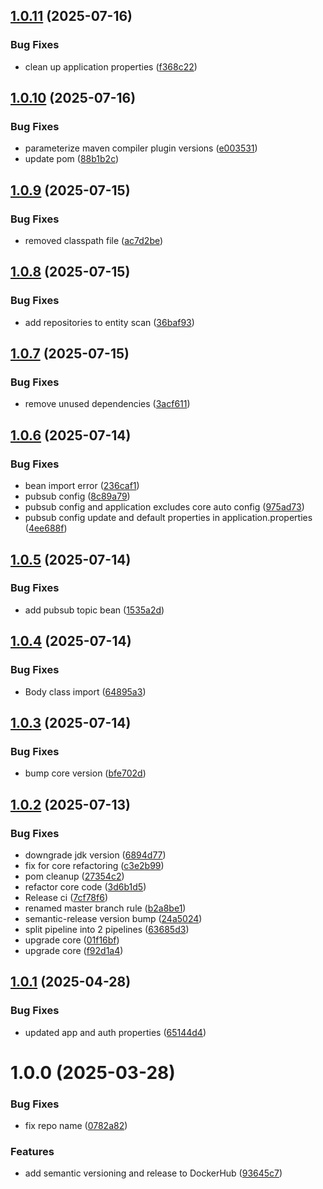 ## [1.0.11](https://github.com/deepthought42/AuditManager/compare/v1.0.10...v1.0.11) (2025-07-16)


### Bug Fixes

* clean up application properties ([f368c22](https://github.com/deepthought42/AuditManager/commit/f368c2235fdb25ccbabfe64415334f90a066d924))

## [1.0.10](https://github.com/deepthought42/AuditManager/compare/v1.0.9...v1.0.10) (2025-07-16)


### Bug Fixes

* parameterize maven compiler plugin versions ([e003531](https://github.com/deepthought42/AuditManager/commit/e0035313abd821a0b96f6751569b7f34b3930db8))
* update pom ([88b1b2c](https://github.com/deepthought42/AuditManager/commit/88b1b2c83f9d039ee794c84f9fd6082248a7474f))

## [1.0.9](https://github.com/deepthought42/AuditManager/compare/v1.0.8...v1.0.9) (2025-07-15)


### Bug Fixes

* removed classpath file ([ac7d2be](https://github.com/deepthought42/AuditManager/commit/ac7d2be66ce4be5ed95af551761da113ee3819c8))

## [1.0.8](https://github.com/deepthought42/AuditManager/compare/v1.0.7...v1.0.8) (2025-07-15)


### Bug Fixes

* add repositories to entity scan ([36baf93](https://github.com/deepthought42/AuditManager/commit/36baf930f81935952bf74316cc9db4aeaa458834))

## [1.0.7](https://github.com/deepthought42/AuditManager/compare/v1.0.6...v1.0.7) (2025-07-15)


### Bug Fixes

* remove unused dependencies ([3acf611](https://github.com/deepthought42/AuditManager/commit/3acf61167406db2e2f6ee82d4d52102302d88b29))

## [1.0.6](https://github.com/deepthought42/AuditManager/compare/v1.0.5...v1.0.6) (2025-07-14)


### Bug Fixes

* bean import error ([236caf1](https://github.com/deepthought42/AuditManager/commit/236caf1c4b8826d96976bdd477391925d459e61a))
* pubsub config ([8c89a79](https://github.com/deepthought42/AuditManager/commit/8c89a79dcb02710800d067681c1be3e45dee874d))
* pubsub config and application excludes core auto config ([975ad73](https://github.com/deepthought42/AuditManager/commit/975ad73f56c5b819766f4c9e4a71bb1b21415b9a))
* pubsub config update and default properties in application.properties ([4ee688f](https://github.com/deepthought42/AuditManager/commit/4ee688f67587ac61fa45dadc3fd218d952806470))

## [1.0.5](https://github.com/deepthought42/AuditManager/compare/v1.0.4...v1.0.5) (2025-07-14)


### Bug Fixes

* add pubsub topic bean ([1535a2d](https://github.com/deepthought42/AuditManager/commit/1535a2d65d2fd7d0e22f42c14148c56d39f5e47c))

## [1.0.4](https://github.com/deepthought42/AuditManager/compare/v1.0.3...v1.0.4) (2025-07-14)


### Bug Fixes

* Body class import ([64895a3](https://github.com/deepthought42/AuditManager/commit/64895a3f149ce421839bab723e72a8db50b56d70))

## [1.0.3](https://github.com/deepthought42/AuditManager/compare/v1.0.2...v1.0.3) (2025-07-14)


### Bug Fixes

* bump core version ([bfe702d](https://github.com/deepthought42/AuditManager/commit/bfe702dfdd6285322b611feffe53157018874ccf))

## [1.0.2](https://github.com/deepthought42/AuditManager/compare/v1.0.1...v1.0.2) (2025-07-13)


### Bug Fixes

* downgrade jdk version ([6894d77](https://github.com/deepthought42/AuditManager/commit/6894d77afd1de4173b194fcc5c861b736f969ed7))
* fix for core refactoring ([c3e2b99](https://github.com/deepthought42/AuditManager/commit/c3e2b992a0d34a9a97c4c93c4fba2785b0edf9b8))
* pom cleanup ([27354c2](https://github.com/deepthought42/AuditManager/commit/27354c275cc4dde426f583e3586057419a4c3c78))
* refactor core code ([3d6b1d5](https://github.com/deepthought42/AuditManager/commit/3d6b1d549a62ed8e78898a60f9a25c6a740190e6))
* Release ci ([7cf78f6](https://github.com/deepthought42/AuditManager/commit/7cf78f6f19e503bc785594e279f95bc2b44a4372))
* renamed master branch rule ([b2a8be1](https://github.com/deepthought42/AuditManager/commit/b2a8be1281fa478a959d5a0dc0b1154b462e04c1))
* semantic-release version bump ([24a5024](https://github.com/deepthought42/AuditManager/commit/24a5024fbf2dcdbd9076cd03070b5c89e30ea121))
* split pipeline into 2 pipelines ([63685d3](https://github.com/deepthought42/AuditManager/commit/63685d32bc578a5dbc8d500181ca04e2f262b289))
* upgrade core ([01f16bf](https://github.com/deepthought42/AuditManager/commit/01f16bf1e85e852554ed9f0afd0527191ba6150a))
* upgrade core ([f92d1a4](https://github.com/deepthought42/AuditManager/commit/f92d1a450a8aafd78d8f7516cb308edbfbda49d9))

## [1.0.1](https://github.com/deepthought42/AuditManager/compare/v1.0.0...v1.0.1) (2025-04-28)


### Bug Fixes

* updated app and auth properties ([65144d4](https://github.com/deepthought42/AuditManager/commit/65144d4b6fb44cd54e10fd3a835a2da34ae0fced))

# 1.0.0 (2025-03-28)


### Bug Fixes

* fix repo name ([0782a82](https://github.com/deepthought42/AuditManager/commit/0782a82e737c6a36213ae8bb954dc15fde552134))


### Features

* add semantic versioning and release to DockerHub ([93645c7](https://github.com/deepthought42/AuditManager/commit/93645c7b0caebad93ad2aad2dcd9facbeacc5bf7))
